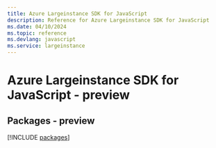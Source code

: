 ```yaml
---
title: Azure Largeinstance SDK for JavaScript
description: Reference for Azure Largeinstance SDK for JavaScript
ms.date: 04/10/2024
ms.topic: reference
ms.devlang: javascript
ms.service: largeinstance
---
```

# Azure Largeinstance SDK for JavaScript - preview
## Packages - preview
[!INCLUDE [packages](largeinstance-index.md)]